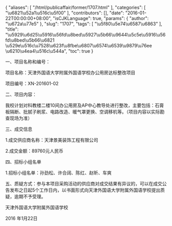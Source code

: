 {
    "aliases": [
        "/html/publicaffair/former/1707.html"
    ],
    "categories": [
        "\u6821\u52a1\u516c\u5f00"
    ],
    "contributors": [],
    "date": "2016-01-22T00:00:00+08:00",
    "isCJKLanguage": true,
    "params": {
        "author": "\u672a\u77e5"
    },
    "slug": "1707",
    "tags": [
        "\u5f80\u5e74\u6587\u6863"
    ],
    "title": "\u5929\u6d25\u5916\u56fd\u8bed\u5927\u5b66\u9644\u5c5e\u5916\u56fd\u8bed\u5b66\u6821 \u529e\u516c\u7528\u623f\u8fbe\u6807\u6574\u6539\u9879\u76ee \u6210\u4ea4\u516c\u544a",
    "toc": true
}

一、项目名称和编号：




项目名称：天津外国语大学附属外国语学校办公用房达标整改项目




项目编号：XN-201601-02




二、项目内容：




我校计划对科教楼二楼10间办公用房及AP中心教导处进行整改，主要包括：石膏板隔断、批腻子刷浆、电路改造、暖气罩更换、空调移机等。（项目内容以实际勘查现场为准）




三、成交信息




1.成交供应商名称：天津景美装饰工程有限公司




2.成交金额：89760元人民币




四、招标小组名单




1.招标小组名单：孙劲松、许合阔、陈红、赵昕、车爽




五、质疑方式：参与本项目采购活动的供应商对成交结果有异议的，可以在成交公告发布之日起5个工作日内，以书面形式向天津外国语大学附属外国语学校提出质疑，逾期不予受理。




天津外国语大学附属外国语学校




2016 年1月22日


